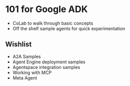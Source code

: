 # 101 for Google ADK

- CoLab to walk through basic concepts
- Off the shelf sample agents for quick experimentation
## Wishlist
- A2A Samples
- Agent Engine deployment samples
- Agentspace integration samples
- Working with MCP
- Meta Agent
